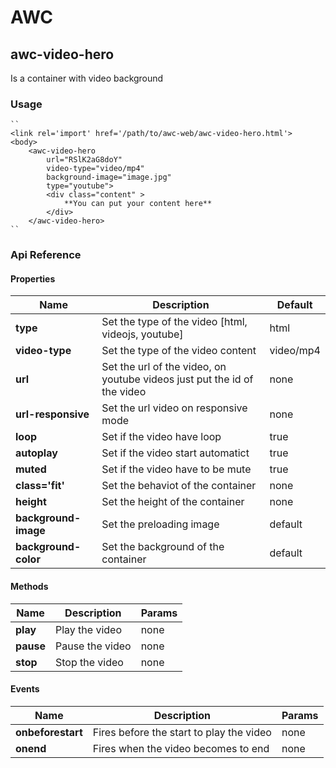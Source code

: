 # AWC
## awc-video-hero
Is a container with video background

### Usage
    ``
    <link rel='import' href='/path/to/awc-web/awc-video-hero.html'>
    <body>
    	<awc-video-hero
    	    url="RSlK2aG8doY"
    	    video-type="video/mp4"
    	    background-image="image.jpg"
    	    type="youtube">
    		<div class="content" >
    			**You can put your content here**
    		</div>
    	</awc-video-hero>
    ``

### Api Reference

#### Properties
| Name | Description | Default |
| -----|-------------|---------|
| **type** | Set the type of the video [html, videojs, youtube] | html |
| **video-type** | Set the type of the video content | video/mp4 |
| **url** | Set the url of the video, on youtube videos just put the id of the video | none |
| **url-responsive** | Set the url video on responsive mode | none |
| **loop** | Set if the video have loop | true |
| **autoplay** | Set if the video start automatict | true |
| **muted** | Set if the video have to be mute | true |
| **class='fit'** | Set the behaviot of the container | none |
| **height** | Set the height of the container | none |
| **background-image** | Set the preloading image | default |
| **background-color** | Set the background of the container | default |

#### Methods
| Name | Description | Params |
| -----|-------------|--------|
| **play** | Play the video | none |
| **pause** | Pause the video | none |
| **stop** | Stop the video | none |

#### Events
| Name | Description | Params |
| -----|-------------|--------|
| **onbeforestart** | Fires before the start to play the video | none |
| **onend** | Fires when the video becomes to end | none |
